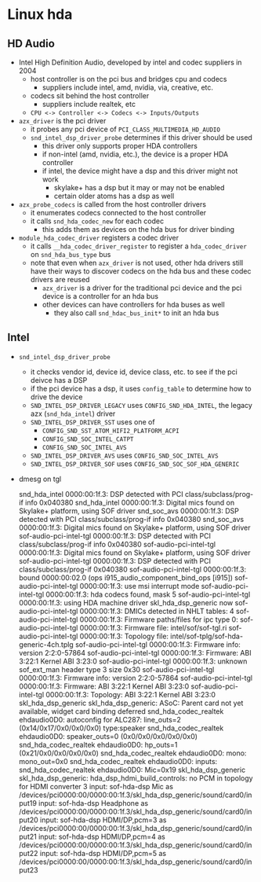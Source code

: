 Linux hda
=========

## HD Audio

- Intel High Definition Audio, developed by intel and codec suppliers in 2004
  - host controller is on the pci bus and bridges cpu and codecs
    - suppliers include intel, amd, nvidia, via, creative, etc.
  - codecs sit behind the host controller
    - suppliers include realtek, etc
  - `CPU <-> Controller <-> Codecs <-> Inputs/Outputs`
- `azx_driver` is the pci driver
  - it probes any pci device of `PCI_CLASS_MULTIMEDIA_HD_AUDIO`
  - `snd_intel_dsp_driver_probe` determines if this driver should be used
    - this driver only supports proper HDA controllers
    - if non-intel (amd, nvidia, etc.), the device is a proper HDA controller
    - if intel, the device might have a dsp and this driver might not work
      - skylake+ has a dsp but it may or may not be enabled
      - certain older atoms has a dsp as well
- `azx_probe_codecs` is called from the host controller drivers
  - it enumerates codecs connected to the host controller
  - it calls `snd_hda_codec_new` for each codec
    - this adds them as devices on the hda bus for driver binding
- `module_hda_codec_driver` registers a codec driver
  - it calls `__hda_codec_driver_register` to register a `hda_codec_driver` on
    `snd_hda_bus_type` bus
  - note that even when `azx_driver` is not used, other hda drivers still have
    their ways to discover codecs on the hda bus and these codec drivers are
    reused
    - `azx_driver` is a driver for the traditional pci device and the pci
      device is a controller for an hda bus
    - other devices can have controllers for hda buses as well
      - they also call `snd_hdac_bus_init*` to init an hda bus

## Intel

- `snd_intel_dsp_driver_probe`
  - it checks vendor id, device id, device class, etc. to see if the pci
    deivce has a DSP
  - if the pci device has a dsp, it uses `config_table` to determine how to
    drive the device
  - `SND_INTEL_DSP_DRIVER_LEGACY` uses `CONFIG_SND_HDA_INTEL`, the legacy azx
    (`snd_hda_intel`) driver
  - `SND_INTEL_DSP_DRIVER_SST` uses one of
    - `CONFIG_SND_SST_ATOM_HIFI2_PLATFORM_ACPI`
    - `CONFIG_SND_SOC_INTEL_CATPT`
    - `CONFIG_SND_SOC_INTEL_AVS`
  - `SND_INTEL_DSP_DRIVER_AVS` uses `CONFIG_SND_SOC_INTEL_AVS`
  - `SND_INTEL_DSP_DRIVER_SOF` uses `CONFIG_SND_SOC_SOF_HDA_GENERIC`
- dmesg on tgl

    snd_hda_intel 0000:00:1f.3: DSP detected with PCI class/subclass/prog-if info 0x040380
    snd_hda_intel 0000:00:1f.3: Digital mics found on Skylake+ platform, using SOF driver
    snd_soc_avs 0000:00:1f.3: DSP detected with PCI class/subclass/prog-if info 0x040380
    snd_soc_avs 0000:00:1f.3: Digital mics found on Skylake+ platform, using SOF driver
    sof-audio-pci-intel-tgl 0000:00:1f.3: DSP detected with PCI class/subclass/prog-if info 0x040380
    sof-audio-pci-intel-tgl 0000:00:1f.3: Digital mics found on Skylake+ platform, using SOF driver
    sof-audio-pci-intel-tgl 0000:00:1f.3: DSP detected with PCI class/subclass/prog-if 0x040380
    sof-audio-pci-intel-tgl 0000:00:1f.3: bound 0000:00:02.0 (ops i915_audio_component_bind_ops [i915])
    sof-audio-pci-intel-tgl 0000:00:1f.3: use msi interrupt mode
    sof-audio-pci-intel-tgl 0000:00:1f.3: hda codecs found, mask 5
    sof-audio-pci-intel-tgl 0000:00:1f.3: using HDA machine driver skl_hda_dsp_generic now
    sof-audio-pci-intel-tgl 0000:00:1f.3: DMICs detected in NHLT tables: 4
    sof-audio-pci-intel-tgl 0000:00:1f.3: Firmware paths/files for ipc type 0:
    sof-audio-pci-intel-tgl 0000:00:1f.3:  Firmware file:     intel/sof/sof-tgl.ri
    sof-audio-pci-intel-tgl 0000:00:1f.3:  Topology file:     intel/sof-tplg/sof-hda-generic-4ch.tplg
    sof-audio-pci-intel-tgl 0000:00:1f.3: Firmware info: version 2:2:0-57864
    sof-audio-pci-intel-tgl 0000:00:1f.3: Firmware: ABI 3:22:1 Kernel ABI 3:23:0
    sof-audio-pci-intel-tgl 0000:00:1f.3: unknown sof_ext_man header type 3 size 0x30
    sof-audio-pci-intel-tgl 0000:00:1f.3: Firmware info: version 2:2:0-57864
    sof-audio-pci-intel-tgl 0000:00:1f.3: Firmware: ABI 3:22:1 Kernel ABI 3:23:0
    sof-audio-pci-intel-tgl 0000:00:1f.3: Topology: ABI 3:22:1 Kernel ABI 3:23:0
    skl_hda_dsp_generic skl_hda_dsp_generic: ASoC: Parent card not yet available, widget card binding deferred
    snd_hda_codec_realtek ehdaudio0D0: autoconfig for ALC287: line_outs=2 (0x14/0x17/0x0/0x0/0x0) type:speaker
    snd_hda_codec_realtek ehdaudio0D0:    speaker_outs=0 (0x0/0x0/0x0/0x0/0x0)
    snd_hda_codec_realtek ehdaudio0D0:    hp_outs=1 (0x21/0x0/0x0/0x0/0x0)
    snd_hda_codec_realtek ehdaudio0D0:    mono: mono_out=0x0
    snd_hda_codec_realtek ehdaudio0D0:    inputs:
    snd_hda_codec_realtek ehdaudio0D0:      Mic=0x19
    skl_hda_dsp_generic skl_hda_dsp_generic: hda_dsp_hdmi_build_controls: no PCM in topology for HDMI converter 3
    input: sof-hda-dsp Mic as /devices/pci0000:00/0000:00:1f.3/skl_hda_dsp_generic/sound/card0/input19
    input: sof-hda-dsp Headphone as /devices/pci0000:00/0000:00:1f.3/skl_hda_dsp_generic/sound/card0/input20
    input: sof-hda-dsp HDMI/DP,pcm=3 as /devices/pci0000:00/0000:00:1f.3/skl_hda_dsp_generic/sound/card0/input21
    input: sof-hda-dsp HDMI/DP,pcm=4 as /devices/pci0000:00/0000:00:1f.3/skl_hda_dsp_generic/sound/card0/input22
    input: sof-hda-dsp HDMI/DP,pcm=5 as /devices/pci0000:00/0000:00:1f.3/skl_hda_dsp_generic/sound/card0/input23

